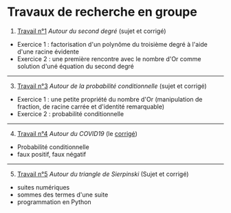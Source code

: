 # Travaux de recherche en groupe

1) [Travail n°1](https://github.com/NaturelEtChaud/Math-premiere/blob/main/Travaux%20de%20recherche%20en%20groupe/TG_1_Seconde%20degr%C3%A9.pdf) *Autour du second degré* (sujet et corrigé)
* Exercice 1 : factorisation d'un polynôme du troisième degré à l'aide d'une racine évidente
* Exercice 2 : une première rencontre avec le nombre d'Or comme solution d'uné équation du second degré

---

3) [Travail n°3](https://github.com/NaturelEtChaud/Math-premiere/blob/main/Travaux%20de%20recherche%20en%20groupe/TG_3_Probabilit%C3%A9%20conditionnelle.pdf)  *Autour de la probabilité conditionnelle* (sujet et corrigé)
* Exercice 1 : une petite propriété du nombre d'Or (manipulation de fraction, de racine carrée et d'identité remarquable)
* Exercice 2 : probabilité conditionnelle

---

4) [Travail n°4](https://github.com/NaturelEtChaud/Math-premiere/blob/main/Travaux%20de%20recherche%20en%20groupe/TG_4_Faux%20Tests.pdf) *Autour du COVID19* (le [corrigé](https://github.com/NaturelEtChaud/Math-premiere/blob/main/Travaux%20de%20recherche%20en%20groupe/TG_4_Faux%20Tests%20Correction.pdf))
* Probabilité conditionnelle
* faux positif, faux négatif

---

5) [Travail n°5](https://github.com/NaturelEtChaud/Math-premiere/blob/main/Travaux%20de%20recherche%20en%20groupe/TG_5_Triangle_Sierpinski.pdf) *Autour du triangle de Sierpinski* (Sujet et corrigé)
* suites numériques
* sommes des termes d'une suite
* programmation en Python
